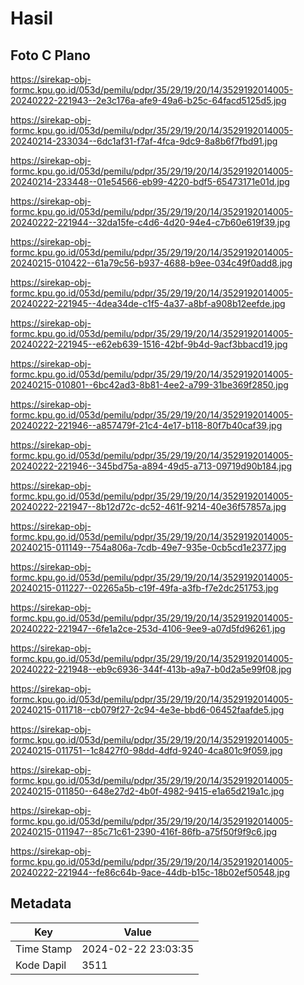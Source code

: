 # Hasil

## Foto C Plano

https://sirekap-obj-formc.kpu.go.id/053d/pemilu/pdpr/35/29/19/20/14/3529192014005-20240222-221943--2e3c176a-afe9-49a6-b25c-64facd5125d5.jpg

https://sirekap-obj-formc.kpu.go.id/053d/pemilu/pdpr/35/29/19/20/14/3529192014005-20240214-233034--6dc1af31-f7af-4fca-9dc9-8a8b6f7fbd91.jpg

https://sirekap-obj-formc.kpu.go.id/053d/pemilu/pdpr/35/29/19/20/14/3529192014005-20240214-233448--01e54566-eb99-4220-bdf5-65473171e01d.jpg

https://sirekap-obj-formc.kpu.go.id/053d/pemilu/pdpr/35/29/19/20/14/3529192014005-20240222-221944--32da15fe-c4d6-4d20-94e4-c7b60e619f39.jpg

https://sirekap-obj-formc.kpu.go.id/053d/pemilu/pdpr/35/29/19/20/14/3529192014005-20240215-010422--61a79c56-b937-4688-b9ee-034c49f0add8.jpg

https://sirekap-obj-formc.kpu.go.id/053d/pemilu/pdpr/35/29/19/20/14/3529192014005-20240222-221945--4dea34de-c1f5-4a37-a8bf-a908b12eefde.jpg

https://sirekap-obj-formc.kpu.go.id/053d/pemilu/pdpr/35/29/19/20/14/3529192014005-20240222-221945--e62eb639-1516-42bf-9b4d-9acf3bbacd19.jpg

https://sirekap-obj-formc.kpu.go.id/053d/pemilu/pdpr/35/29/19/20/14/3529192014005-20240215-010801--6bc42ad3-8b81-4ee2-a799-31be369f2850.jpg

https://sirekap-obj-formc.kpu.go.id/053d/pemilu/pdpr/35/29/19/20/14/3529192014005-20240222-221946--a857479f-21c4-4e17-b118-80f7b40caf39.jpg

https://sirekap-obj-formc.kpu.go.id/053d/pemilu/pdpr/35/29/19/20/14/3529192014005-20240222-221946--345bd75a-a894-49d5-a713-09719d90b184.jpg

https://sirekap-obj-formc.kpu.go.id/053d/pemilu/pdpr/35/29/19/20/14/3529192014005-20240222-221947--8b12d72c-dc52-461f-9214-40e36f57857a.jpg

https://sirekap-obj-formc.kpu.go.id/053d/pemilu/pdpr/35/29/19/20/14/3529192014005-20240215-011149--754a806a-7cdb-49e7-935e-0cb5cd1e2377.jpg

https://sirekap-obj-formc.kpu.go.id/053d/pemilu/pdpr/35/29/19/20/14/3529192014005-20240215-011227--02265a5b-c19f-49fa-a3fb-f7e2dc251753.jpg

https://sirekap-obj-formc.kpu.go.id/053d/pemilu/pdpr/35/29/19/20/14/3529192014005-20240222-221947--6fe1a2ce-253d-4106-9ee9-a07d5fd96261.jpg

https://sirekap-obj-formc.kpu.go.id/053d/pemilu/pdpr/35/29/19/20/14/3529192014005-20240222-221948--eb9c6936-344f-413b-a9a7-b0d2a5e99f08.jpg

https://sirekap-obj-formc.kpu.go.id/053d/pemilu/pdpr/35/29/19/20/14/3529192014005-20240215-011718--cb079f27-2c94-4e3e-bbd6-06452faafde5.jpg

https://sirekap-obj-formc.kpu.go.id/053d/pemilu/pdpr/35/29/19/20/14/3529192014005-20240215-011751--1c8427f0-98dd-4dfd-9240-4ca801c9f059.jpg

https://sirekap-obj-formc.kpu.go.id/053d/pemilu/pdpr/35/29/19/20/14/3529192014005-20240215-011850--648e27d2-4b0f-4982-9415-e1a65d219a1c.jpg

https://sirekap-obj-formc.kpu.go.id/053d/pemilu/pdpr/35/29/19/20/14/3529192014005-20240215-011947--85c71c61-2390-416f-86fb-a75f50f9f9c6.jpg

https://sirekap-obj-formc.kpu.go.id/053d/pemilu/pdpr/35/29/19/20/14/3529192014005-20240222-221944--fe86c64b-9ace-44db-b15c-18b02ef50548.jpg


## Metadata

| Key        | Value               |
| ---------- | ------------------- |
| Time Stamp | 2024-02-22 23:03:35 |
| Kode Dapil | 3511                |



